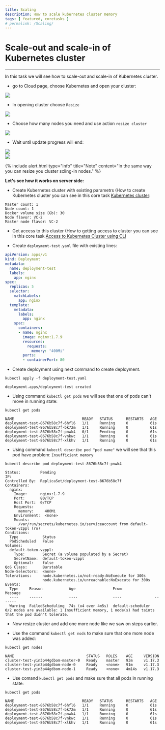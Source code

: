 ```yaml
---
title: Scaling
description: How to scale kubernetes cluster memory 
tags: [ featured, coretasks ]
# permalink: /Scaling/
---
```

# Scale-out and scale-in of Kubernetes cluster
---

In this task we will see how to scale-out and scale-in of Kubernetes cluster.

 

- go to Cloud page, choose Kubernetes and open your cluster:

![](../../assets/img/scaling/choose_cluster.png)   

- In opening cluster choose `Resize`  

![](../../assets/img/scaling/resize_node1.png) 

- Choose how many nodes you need and use action `resize cluster`  

![](../../assets/img/scaling/resize_node.png)  

- Wait until update progress will end:

![](../../assets/img/scaling/cluster_update.png)    
![](../../assets/img/scaling/cluster_update2.png)   

{% include alert.html type="info" title="Note" content="In the same way you can resize you cluster scling-in nodes." %} 

 **Let's see how it works on server side:** 

- Create Kubernetes cluster with existing parametrs (How to create Kubernetes cluster you can see in this core task [Kubernetes cluster](https://ventuscloud.eu/docs/Kubernetes/Kubernetes%20Cluster):

```
Master count: 1
Node count: 1
Docker volume size (Gb): 30
Node flavor: VC-2
Master node flavor: VC-2
```

- Get access to this cluster (How to getting access to cluster you can see in this core task [Access to Kubernetes Cluster using CLI](https://ventuscloud.eu/docs/Kubernetes/access-by-cli) 

- Create `deployment-test.yaml` file with existing lines:    

```yaml
apiVersion: apps/v1
kind: Deployment
metadata:
  name: deployment-test
  labels:
    app: nginx
spec:
  replicas: 5
  selector:
    matchLabels:
      app: nginx
  template:
    metadata:
      labels:
        app: nginx
    spec:
      containers:
      - name: nginx
        image: nginx:1.7.9
        resources:
          requests:
            memory: "400Mi"
        ports:
        - containerPort: 80
```
- Create deployment using next command to create deployment.   
```
kubectl apply -f deployment-test.yaml
```
```console
deployment.apps/deployment-test created
```

- Using command `kubectl get pods` we will see that one of pods can't move in running state:   
```
kubectl get pods
```
```console
NAME                               READY   STATUS      RESTARTS   AGE
deployment-test-8676b58c7f-6hfl6   1/1     Running     0          61s
deployment-test-8676b58c7f-bk72m   1/1     Running     0          61s
deployment-test-8676b58c7f-pnwk4   0/1     Pending     0          61s
deployment-test-8676b58c7f-vnkwc   1/1     Running     0          61s
deployment-test-8676b58c7f-xlkhv   1/1     Running     0          61s
```

- Using command `kubectl describe pod "pod name"` we will see that this pod have problem: `Insufficient memory`    
```
kubectl describe pod deployment-test-8676b58c7f-pnwk4
```
```console
Status:         Pending
IP:
Controlled By:  ReplicaSet/deployment-test-8676b58c7f
Containers:
  nginx:
    Image:      nginx:1.7.9
    Port:       80/TCP
    Host Port:  0/TCP
    Requests:
      memory:     400Mi
    Environment:  <none>
    Mounts:
      /var/run/secrets/kubernetes.io/serviceaccount from default-token-vzppl (ro)
Conditions:
  Type           Status
  PodScheduled   False
Volumes:
  default-token-vzppl:
    Type:        Secret (a volume populated by a Secret)
    SecretName:  default-token-vzppl
    Optional:    false
QoS Class:       Burstable
Node-Selectors:  <none>
Tolerations:     node.kubernetes.io/not-ready:NoExecute for 300s
                 node.kubernetes.io/unreachable:NoExecute for 300s
Events:
  Type     Reason            Age                 From               Message
  ----     ------            ----                ----               -------
  Warning  FailedScheduling  74s (x4 over 4m5s)  default-scheduler  0/2 nodes are available: 1 Insufficient memory, 1 node(s) had taints that the pod didn't tolerate.
```

- Now resize cluster and add one more node like we saw on steps earlier.

- Use the command `kubectl get nods` to make sure that one more node was added: 
```
kubectl get nodes
```
```concole
NAME                                 STATUS   ROLES    AGE     VERSION
cluster-test-yin3p44gdbom-master-0   Ready    master   93m     v1.17.3
cluster-test-yin3p44gdbom-node-0     Ready    <none>   91m     v1.17.3
cluster-test-yin3p44gdbom-node-1     Ready    <none>   4m14s   v1.17.3
```

- Use comand `kubectl get pods` and make sure that all pods in running state: 
```
kubectl get pods
```
```console
NAME                               READY   STATUS      RESTARTS   AGE
deployment-test-8676b58c7f-6hfl6   1/1     Running     0          61s
deployment-test-8676b58c7f-bk72m   1/1     Running     0          61s
deployment-test-8676b58c7f-pnwk4   1/1     Running     0          61s
deployment-test-8676b58c7f-vnkwc   1/1     Running     0          61s
deployment-test-8676b58c7f-xlkhv   1/1     Running     0          61s
```



